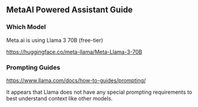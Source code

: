 ## MetaAI Powered Assistant Guide

### Which Model

Meta.ai is using Llama 3 70B (free-tier)

https://huggingface.co/meta-llama/Meta-Llama-3-70B

### Prompting Guides

https://www.llama.com/docs/how-to-guides/prompting/

It appears that Llama does not have any special prompting requirements to best understand context like other models.
